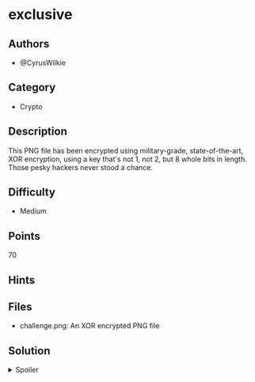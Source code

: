 # exclusive

## Authors
- @CyrusWilkie

## Category
- Crypto

## Description
This PNG file has been encrypted using military-grade, state-of-the-art, XOR encryption, using a key that's not 1, not 2, but 8 whole bits in length. Those pesky hackers never stood a chance.

## Difficulty
- Medium

## Points
70

## Hints

## Files
- challenge.png: An XOR encrypted PNG file

## Solution
<details>
<summary>Spoiler</summary>

### Idea
...

### Walkthrough
1. ...
1. ...

### Flag
`SKYLIGHT{tH1S_x0r_tHaT_adg34}`
</details>

